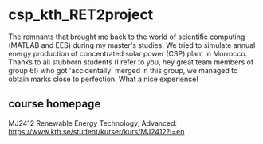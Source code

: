 # csp_kth_RET2project
The remnants that brought me back to the world of scientific computing (MATLAB and EES) during my master's studies. We tried to simulate annual energy production of concentrated solar power (CSP) plant in Morrocco. Thanks to all stubborn students (I refer to you, hey great team members of group 6!) who got 'accidentally' merged in this group, we managed to obtain marks close to perfection. What a nice experience!

## course homepage
MJ2412 Renewable Energy Technology, Advanced: https://www.kth.se/student/kurser/kurs/MJ2412?l=en
